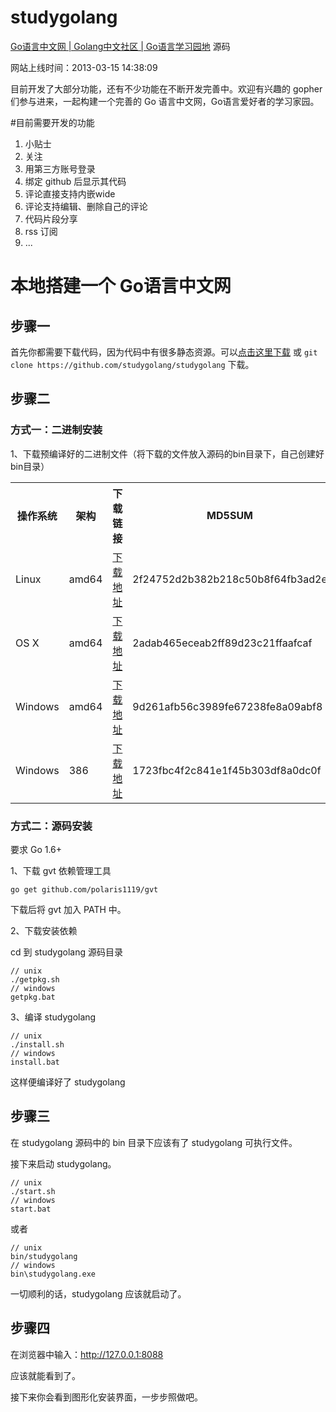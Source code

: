 studygolang
===========
[Go语言中文网 | Golang中文社区 | Go语言学习园地](http://studygolang.com "Go语言中文网 | Golang中文社区 | Go语言学习园地") 源码

网站上线时间：2013-03-15 14:38:09

目前开发了大部分功能，还有不少功能在不断开发完善中。欢迎有兴趣的  gopher 们参与进来，一起构建一个完善的 Go 语言中文网，Go语言爱好者的学习家园。

#目前需要开发的功能
1. 小贴士
2. 关注
3. 用第三方账号登录
4. 绑定 github 后显示其代码
5. 评论直接支持内嵌wide
6. 评论支持编辑、删除自己的评论
7. 代码片段分享
8. rss 订阅
9. ...

# 本地搭建一个 Go语言中文网 #

## 步骤一

首先你都需要下载代码，因为代码中有很多静态资源。可以[点击这里下载](https://github.com/studygolang/studygolang/archive/master.zip) 或 `git clone https://github.com/studygolang/studygolang` 下载。

## 步骤二

### 方式一：二进制安装

1、下载预编译好的二进制文件（将下载的文件放入源码的bin目录下，自己创建好bin目录）

<table class="table table-bordered table-striped table-condensed">
   <tr>
      <th>操作系统</th>
      <th>架构</th>
      <th>下载链接</th>
      <th>MD5SUM</th>
   </tr>
   <tr>
      <td>Linux</td>
      <td>amd64</td>
      <td><a href="http://pan.baidu.com/s/1i52MPUX#path=%252Fshare%252Fstudygolang%252F2.0%252Flinux" target="_blank">下载地址</a></td>
      <td>2f24752d2b382b218c50b8f64fb3ad2e</td>
   </tr>
   <tr>
      <td>OS X</td>
      <td>amd64</td>
      <td><a href="http://pan.baidu.com/s/1i52MPUX#path=%252Fshare%252Fstudygolang%252F2.0%252Fdarwin" target="_blank">下载地址</a></td>
      <td>2adab465eceab2ff89d23c21ffaafcaf</td>
   </tr>
   <tr>
      <td>Windows</td>
      <td>amd64</td>
      <td><a href="http://pan.baidu.com/s/1i52MPUX#path=%252Fshare%252Fstudygolang%252F2.0%252Fwindows%252Famd64" target="_blank">下载地址</a></td>
      <td>9d261afb56c3989fe67238fe8a09abf8</td>
   </tr>
   <tr>
      <td>Windows</td>
      <td>386</td>
      <td><a href="http://pan.baidu.com/s/1i52MPUX#path=%252Fshare%252Fstudygolang%252F2.0%252Fwindows%252F386" target="_blank">下载地址</a></td>
      <td>1723fbc4f2c841e1f45b303df8a0dc0f</td>
   </tr>
</table>

### 方式二：源码安装

要求 Go 1.6+

1、下载 gvt 依赖管理工具
	
	go get github.com/polaris1119/gvt
	
下载后将 gvt 加入 PATH 中。

2、下载安装依赖

cd 到 studygolang 源码目录	

	// unix
	./getpkg.sh
	// windows
	getpkg.bat

3、编译 studygolang
	
	// unix
	./install.sh
	// windows
	install.bat

这样便编译好了 studygolang

## 步骤三

在 studygolang 源码中的 bin 目录下应该有了 studygolang 可执行文件。

接下来启动 studygolang。

	// unix
	./start.sh
	// windows
	start.bat

或者
	
	// unix
	bin/studygolang
	// windows
	bin\studygolang.exe

一切顺利的话，studygolang 应该就启动了。

## 步骤四

在浏览器中输入：http://127.0.0.1:8088

应该就能看到了。

接下来你会看到图形化安装界面，一步步照做吧。